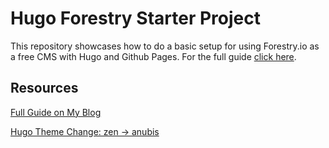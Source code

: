 # Hugo Forestry Starter Project

This repository showcases how to do a basic setup for using Forestry.io as a free CMS with Hugo and Github Pages. For the full guide [click here](https://tyler-lawson.com/posts/hugo-forestry-guide/).

## Resources

[Full Guide on My Blog](https://tyler-lawson.com/posts/hugo-forestry-guide/)

[Hugo Theme Change: zen -> anubis](https://github.com/tylerjlawson/hugo-forestry-starter/compare/master...changeTheme)

